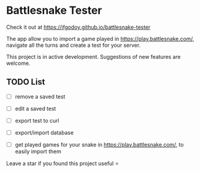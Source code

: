 # Battlesnake Tester

Check it out at https://jfgodoy.github.io/battlesnake-tester

The app allow you to import a game played in https://play.battlesnake.com/, navigate all the turns and create a test
for your server.


This project is in active development. Suggestions of new features are welcome.

## TODO List

- [ ] remove a saved test
- [ ] edit a saved test
- [ ] export test to curl
- [ ] export/import database
- [ ] get played games for your snake in https://play.battlesnake.com/, to easily import them


Leave a star if you found this project useful :star:
